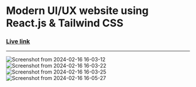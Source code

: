 # Modern UI/UX website using React.js & Tailwind CSS
### [Live link](https://bank-ui-zeta.vercel.app/)
----
![Screenshot from 2024-02-16 16-03-12](https://github.com/AbsorbingInfo/bank_landing_page/assets/88964994/1b07a1e0-f582-46f0-aa99-edd12c1ac413)
![Screenshot from 2024-02-16 16-03-22](https://github.com/AbsorbingInfo/bank_landing_page/assets/88964994/60861dbf-dffe-4a0d-84d0-df7067220d72)
![Screenshot from 2024-02-16 16-03-25](https://github.com/AbsorbingInfo/bank_landing_page/assets/88964994/b17ff41e-c22e-449c-bafb-f645c7969084)
![Screenshot from 2024-02-16 16-05-27](https://github.com/AbsorbingInfo/bank_landing_page/assets/88964994/b25cc953-7550-4fa9-bf40-72071e51530c)
